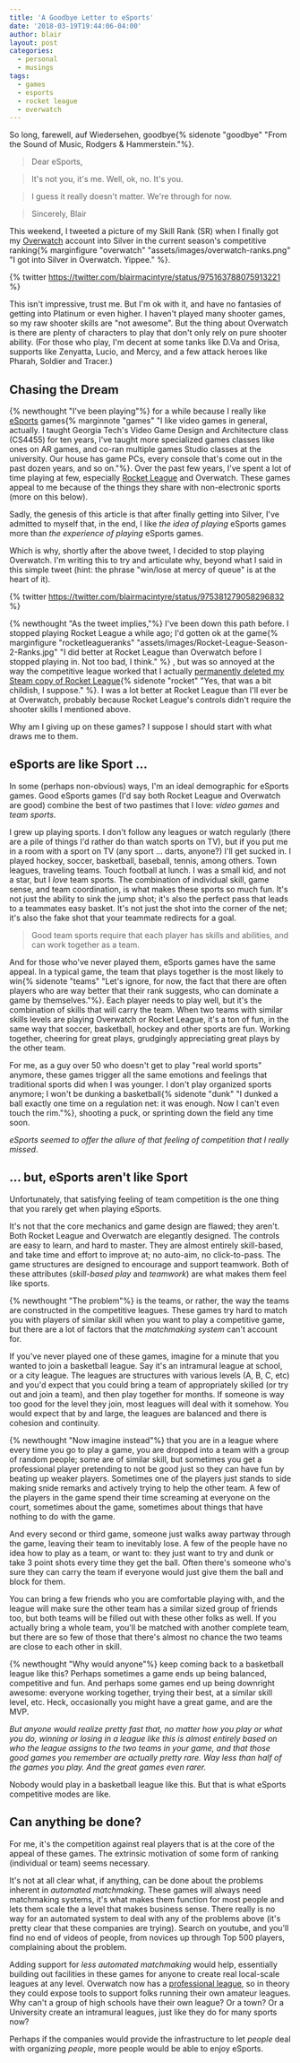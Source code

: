 ```yaml
---
title: 'A Goodbye Letter to eSports'
date: '2018-03-19T19:44:06-04:00'
author: blair
layout: post
categories:
  - personal
  - musings
tags:
  - games
  - esports
  - rocket league
  - overwatch
---
```

So long, farewell, auf Wiedersehen, goodbye{% sidenote "goodbye" "From the Sound of Music, Rodgers & Hammerstein."%}.

> Dear eSports,

> It's not you, it's me. Well, ok, no.  It's you. 

> I guess it really doesn't matter.  We're through for now.

> Sincerely, Blair 

This weekend, I tweeted a picture of my Skill Rank (SR) when I finally got my [Overwatch](https://playoverwatch.com) account into Silver in the current season's competitive ranking{% marginfigure "overwatch" "assets/images/overwatch-ranks.png" "I got into Silver in Overwatch. Yippee." %}.  

{% twitter https://twitter.com/blairmacintyre/status/975163788075913221 %}

This isn't impressive, trust me. But I'm ok with it, and have no fantasies of getting into Platinum or even higher. I haven't played many shooter games, so my raw shooter skills are "not awesome".  But the thing about Overwatch is there are plenty of characters to play that don't only rely on pure shooter ability. (For those who play, I'm decent at some tanks like D.Va and Orisa, supports like Zenyatta, Lucio, and Mercy, and a few attack heroes like Pharah, Soldier and Tracer.)

## Chasing the Dream

{% newthought "I've been playing"%} for a while because I really like [eSports](https://en.wikipedia.org/wiki/ESports) games{% marginnote "games" "I like video games in general, actually. I taught Georgia Tech's Video Game Design and Architecture class (CS4455) for ten years, I've taught more specialized games classes like ones on AR games, and co-ran multiple games Studio classes at the university. Our house has game PCs, every console that's come out in the past dozen years, and so on."%}.  Over the past few years, I've spent a lot of time playing at few, especially [Rocket League](https://www.rocketleague.com/) and Overwatch. These games  appeal to me because of the things they share with non-electronic sports (more on this below).

Sadly, the genesis of this article is that after finally getting into Silver, I've admitted to myself that, in the end, I like _the idea of playing_ eSports games more than _the experience of playing_ eSports games.  

Which is why, shortly after the above tweet, I decided to stop playing Overwatch. I'm writing this to try and articulate why, beyond what I said in this simple tweet (hint: the phrase "win/lose at mercy of queue" is at the heart of it).

{% twitter https://twitter.com/blairmacintyre/status/975381279058296832 %}

{% newthought "As the tweet implies,"%} I've been down this path before. I stopped playing Rocket League a while ago; I'd gotten ok at the game{% marginfigure "rocketleagueranks" "assets/images/Rocket-League-Season-2-Ranks.jpg" "I did better at Rocket League than Overwatch before I stopped playing in. Not too bad, I think." %} , but was so annoyed at the way the competitive league worked that I actually [permanently deleted my Steam copy of Rocket League](https://www.theverge.com/2015/12/4/9848930/steam-library-delete-games-permanently-how-to){% sidenote "rocket" "Yes, that was a bit childish, I suppose." %}. I was a lot better at Rocket League than I'll ever be at Overwatch, probably because Rocket League's controls didn't require the shooter skills I mentioned above. 

Why am I giving up on these games? I suppose I should start with what draws me to them.

## eSports are like Sport ...

In some (perhaps non-obvious) ways, I'm an ideal demographic for eSports games. Good eSports games (I'd say both Rocket League and Overwatch are good) combine the best of two pastimes that I love: *video games* and *team sports*.  

I grew up playing sports.  I don't follow any leagues or watch regularly (there are a pile of things I'd rather do than watch sports on TV), but if you put me in a room with a sport on TV (any sport ... darts, anyone?) I'll get sucked in. I played hockey, soccer, basketball, baseball, tennis, among others. Town leagues, traveling teams. Touch football at lunch. I was a small kid, and not a star, but I _love_ team sports. The combination of individual skill, game sense, and team coordination, is what makes these sports so much fun. It's not just the ability to sink the jump shot; it's also the perfect pass that leads to a teammates easy basket. It's not just the shot into the corner of the net; it's also the fake shot that your teammate redirects for a goal. 

> Good team sports require that each player has skills and abilities, and can work together as a team. 

And for those who've never played them, eSports games have the same appeal. In a typical game, the team that plays together is the most likely to win{% sidenote "teams" "Let's ignore, for now, the fact that there are often players who are way better that their rank suggests, who can dominate a game by themselves."%}. Each player needs to play well, but it's the combination of skills that will carry the team. When two teams with similar skills levels are playing Overwatch or Rocket League, it's a ton of fun, in the same way that soccer, basketball, hockey and other sports are fun.  Working together, cheering for great plays, grudgingly appreciating great plays by the other team.  

For me, as a guy over 50 who doesn't get to play "real world sports" anymore, these games trigger all the same emotions and feelings that traditional sports did when I was younger. I don't play organized sports anymore; I won't be dunking a basketball{% sidenote "dunk" "I dunked a ball exactly one time on a regulation net: it was enough. Now I can't even touch the rim."%}, shooting a puck, or sprinting down the field any time soon.  

_eSports seemed to offer the allure of that feeling of competition that I really missed_.

## ... but, eSports aren't like Sport

Unfortunately, that satisfying feeling of team competition is the one thing that you rarely get when playing eSports.

It's not that the core mechanics and game design are flawed;  they aren't.  Both Rocket League and Overwatch are elegantly designed. The controls are easy to learn, and hard to master. They are almost entirely skill-based, and take time and effort to improve at; no auto-aim, no click-to-pass. The game structures are designed to encourage and support teamwork.  Both of these attributes (_skill-based play_ and _teamwork_) are what makes them feel like sports.

{% newthought "The problem"%} is the teams, or rather, the way the teams are constructed in the competitive leagues. These games try hard to match you with players of similar skill when you want to play a competitive game, but there are a lot of factors that the _matchmaking system_ can't account for.  

If you've never played one of these games, imagine for a minute that you wanted to join a basketball league. Say it's an intramural league at school, or a city league. The leagues are structures with various levels (A, B, C, etc) and you'd expect that you could bring a team of appropriately skilled (or try out and join a team), and then play together for months. If someone is way too good for the level they join, most leagues will deal with it somehow.  You would expect that by and large, the leagues are balanced and there is cohesion and continuity.

{% newthought "Now imagine instead"%} that you are in a league where every time you go to play a game, you are dropped into a team with a group of random people; some are of similar skill, but sometimes you get a professional player pretending to not be good just so they can have fun by beating up weaker players. Sometimes one of the players just stands to side making snide remarks and actively trying to help the other team. A few of the players in the game spend their time screaming at everyone on the court, sometimes about the game, sometimes about things that have nothing to do with the game.  

And every second or third game, someone just walks away partway through the game, leaving their team to inevitably lose. A few of the people have no idea how to play as a team, or want to: they just want to try and dunk or take 3 point shots every time they get the ball.  Often there's someone who's sure they can carry the team if everyone would just give them the ball and block for them.  

You can bring a few friends who you are comfortable playing with, and the league will make sure the other team has a similar sized group of friends too, but both teams will be filled out with these other folks as well.  If you actually bring a whole team, you'll be matched with another complete team, but there are so few of those that there's almost no chance the two teams are close to each other in skill.

{% newthought "Why would anyone"%} keep coming back to a basketball league like this? Perhaps sometimes a game ends up being balanced, competitive and fun. And perhaps some games end up being downright awesome: everyone working together, trying their best, at a similar skill level, etc. Heck, occasionally you might have a great game, and are the MVP.  

*But anyone would realize pretty fast that, no matter how you play or what you do, winning or losing in a league like this is almost entirely based on who the league assigns to the two teams in your game, and that those good games you remember are actually pretty rare.  Way less than half of the games you play. And the great games even rarer.*

Nobody would play in a basketball league like this.  But that is what eSports competitive modes are like.  

## Can anything be done?

For me, it's the competition against real players that is at the core of the appeal of these games. The extrinsic motivation of some form of ranking (individual or team) seems necessary. 

It's not at all clear what, if anything, can be done about the problems inherent in _automated matchmaking_. These games will always need matchmaking systems, it's what makes them function for most people and lets them scale the a level that makes business sense. There really is no way for an automated system to deal with any of the problems above (it's pretty clear that these companies are trying). Search on youtube, and you'll find no end of videos of people, from novices up through Top 500 players, complaining about the problem.

Adding support for _less automated matchmaking_ would help, essentially building out facilities in these games for anyone to create real local-scale leagues at any level. Overwatch now has a [professional league](https://overwatchleague.com), so in theory they could expose tools to support folks running their own amateur leagues. Why can't a group of high schools have their own league? Or a town? Or a University create an intramural leagues, just like they do for many sports now?  

Perhaps if the companies would provide the infrastructure to let _people_ deal with organizing _people_, more people would be able to enjoy eSports.  